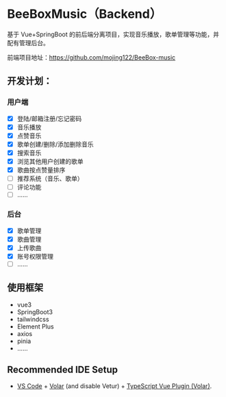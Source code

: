 # BeeBoxMusic（Backend）

基于 Vue+SpringBoot 的前后端分离项目，实现音乐播放，歌单管理等功能，并配有管理后台。

前端项目地址：https://github.com/mojing122/BeeBox-music

## 开发计划：
### 用户端
- [x] 登陆/邮箱注册/忘记密码
- [x] 音乐播放
- [x] 点赞音乐
- [x] 歌单创建/删除/添加删除音乐
- [x] 搜索音乐
- [x] 浏览其他用户创建的歌单
- [x] 歌曲按点赞量排序
- [ ] 推荐系统（音乐、歌单）
- [ ] 评论功能
- [ ] ……

### 后台
- [x] 歌单管理
- [x] 歌曲管理
- [x] 上传歌曲
- [x] 账号权限管理
- [ ] ……

## 使用框架
* vue3
* SpringBoot3
* tailwindcss
* Element Plus
* axios
* pinia
* ……


## Recommended IDE Setup

- [VS Code](https://code.visualstudio.com/) + [Volar](https://marketplace.visualstudio.com/items?itemName=Vue.volar) (and disable Vetur) + [TypeScript Vue Plugin (Volar)](https://marketplace.visualstudio.com/items?itemName=Vue.vscode-typescript-vue-plugin).

